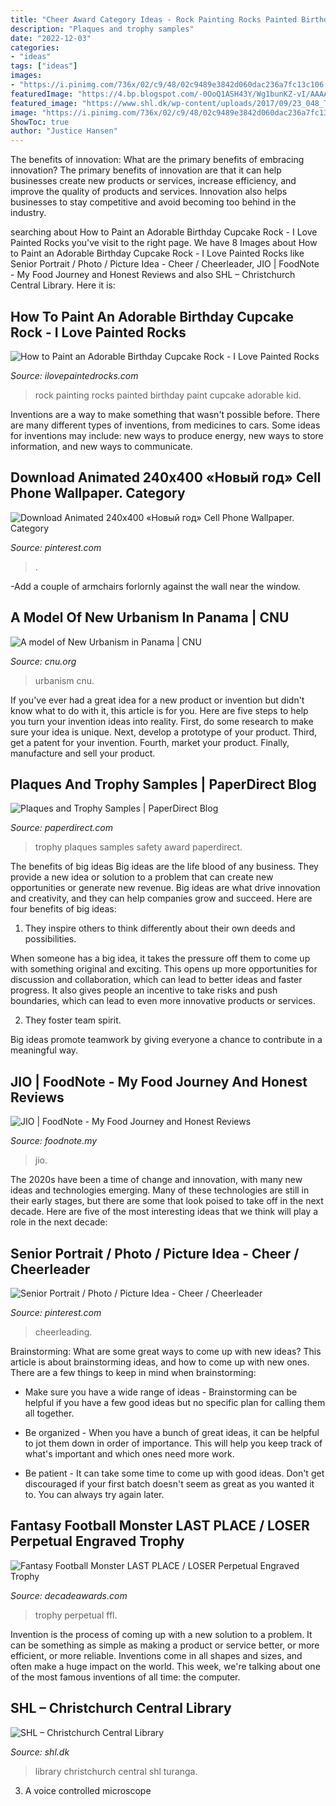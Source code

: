 ```yaml
---
title: "Cheer Award Category Ideas - Rock Painting Rocks Painted Birthday Paint Cupcake Adorable Kid"
description: "Plaques and trophy samples"
date: "2022-12-03"
categories:
- "ideas"
tags: ["ideas"]
images:
- "https://i.pinimg.com/736x/02/c9/48/02c9489e3842d060dac236a7fc13c106.jpg"
featuredImage: "https://4.bp.blogspot.com/-0OoQ1ASH43Y/Wg1bunKZ-vI/AAAAAAABbVI/4o8aKScru_43fjdmxeks7Qg9wwEvkfPxACLcBGAs/s1600/ideas%2Bfor%2Bpainting%2Brocks%2B-%2Ba%2Brainbow%2Bbirthday%2Bcupcake%2Bwith%2Bsprinkles%2Band%2Ba%2Bribbon.jpg"
featured_image: "https://www.shl.dk/wp-content/uploads/2017/09/23_048_Turanga_003_H.jpg"
image: "https://i.pinimg.com/736x/02/c9/48/02c9489e3842d060dac236a7fc13c106.jpg"
ShowToc: true
author: "Justice Hansen"
---
```



The benefits of innovation: What are the primary benefits of embracing innovation?
The primary benefits of innovation are that it can help businesses create new products or services, increase efficiency, and improve the quality of products and services. Innovation also helps businesses to stay competitive and avoid becoming too behind in the industry.

	

		
searching about How to Paint an Adorable Birthday Cupcake Rock - I Love Painted Rocks you've visit to the right page. We have 8 Images about How to Paint an Adorable Birthday Cupcake Rock - I Love Painted Rocks like Senior Portrait / Photo / Picture Idea - Cheer / Cheerleader, JIO | FoodNote - My Food Journey and Honest Reviews and also SHL – Christchurch Central Library. Here it is:
		
    
## How To Paint An Adorable Birthday Cupcake Rock - I Love Painted Rocks

<img loading=lazy src="https://4.bp.blogspot.com/-0OoQ1ASH43Y/Wg1bunKZ-vI/AAAAAAABbVI/4o8aKScru_43fjdmxeks7Qg9wwEvkfPxACLcBGAs/s1600/ideas%2Bfor%2Bpainting%2Brocks%2B-%2Ba%2Brainbow%2Bbirthday%2Bcupcake%2Bwith%2Bsprinkles%2Band%2Ba%2Bribbon.jpg" onerror="this.onerror=null;this.src='https://tse4.mm.bing.net/th?id=OIP.cD9cYRRlVtqkM6eoU28BhwHaK1&amp;pid=15.1';" alt="How to Paint an Adorable Birthday Cupcake Rock - I Love Painted Rocks">

_Source: ilovepaintedrocks.com_

>rock painting rocks painted birthday paint cupcake adorable kid. 

	

Inventions are a way to make something that wasn't possible before. There are many different types of inventions, from medicines to cars. Some ideas for inventions may include: new ways to produce energy, new ways to store information, and new ways to communicate.

    
## Download Animated 240x400 «Новый год» Cell Phone Wallpaper. Category

<img loading=lazy src="https://i.pinimg.com/originals/3c/13/0a/3c130a590a0b74acdf95a2e8c1b35e68.gif" onerror="this.onerror=null;this.src='https://tse2.mm.bing.net/th?id=OIP.uWibuowcYlDI9SXks_HYggAAAA&amp;pid=15.1';" alt="Download Animated 240x400 «Новый год» Cell Phone Wallpaper. Category">

_Source: pinterest.com_

>. 

	

-Add a couple of armchairs forlornly against the wall near the window.

    
## A Model Of New Urbanism In Panama | CNU

<img loading=lazy src="https://www.cnu.org/sites/default/files/LaFontanaDistrict_District_2a.jpg" onerror="this.onerror=null;this.src='https://tse3.mm.bing.net/th?id=OIP.2Ei0lDAHoZybj1_N_kK3LQHaEy&amp;pid=15.1';" alt="A model of New Urbanism in Panama | CNU">

_Source: cnu.org_

>urbanism cnu. 

	

If you've ever had a great idea for a new product or invention but didn't know what to do with it, this article is for you. Here are five steps to help you turn your invention ideas into reality. First, do some research to make sure your idea is unique. Next, develop a prototype of your product. Third, get a patent for your invention. Fourth, market your product. Finally, manufacture and sell your product.

    
## Plaques And Trophy Samples | PaperDirect Blog

<img loading=lazy src="https://www.paperdirect.com/blog/media/Safety-Award.jpg" onerror="this.onerror=null;this.src='https://tse2.mm.bing.net/th?id=OIP.PchIQPDaKJFpHCXihMVVqwHaGc&amp;pid=15.1';" alt="Plaques and Trophy Samples | PaperDirect Blog">

_Source: paperdirect.com_

>trophy plaques samples safety award paperdirect. 

	

The benefits of big ideas
Big ideas are the life blood of any business. They provide a new idea or solution to a problem that can create new opportunities or generate new revenue. Big ideas are what drive innovation and creativity, and they can help companies grow and succeed. Here are four benefits of big ideas:
1. They inspire others to think differently about their own deeds and possibilities.

When someone has a big idea, it takes the pressure off them to come up with something original and exciting. This opens up more opportunities for discussion and collaboration, which can lead to better ideas and faster progress. It also gives people an incentive to take risks and push boundaries, which can lead to even more innovative products or services.

2. They foster team spirit.

Big ideas promote teamwork by giving everyone a chance to contribute in a meaningful way.

    
## JIO | FoodNote - My Food Journey And Honest Reviews

<img loading=lazy src="https://foodnote.my/storage/review/review-phpSg7g0N-20210228235658.jpg" onerror="this.onerror=null;this.src='https://tse2.mm.bing.net/th?id=OIP.VSRozSfv3WruoHb7x7WouAHaFj&amp;pid=15.1';" alt="JIO | FoodNote - My Food Journey and Honest Reviews">

_Source: foodnote.my_

>jio. 

	

The 2020s have been a time of change and innovation, with many new ideas and technologies emerging. Many of these technologies are still in their early stages, but there are some that look poised to take off in the next decade. Here are five of the most interesting ideas that we think will play a role in the next decade:

    
## Senior Portrait / Photo / Picture Idea - Cheer / Cheerleader

<img loading=lazy src="https://i.pinimg.com/736x/02/c9/48/02c9489e3842d060dac236a7fc13c106.jpg" onerror="this.onerror=null;this.src='https://tse1.mm.bing.net/th?id=OIP.H48RGmJ-YWXsQOZDsUCMeQHaKW&amp;pid=15.1';" alt="Senior Portrait / Photo / Picture Idea - Cheer / Cheerleader">

_Source: pinterest.com_

>cheerleading. 

	

Brainstorming: What are some great ways to come up with new ideas?
This article is about brainstorming ideas, and how to come up with new ones. There are a few things to keep in mind when brainstorming: 
- Make sure you have a wide range of ideas - Brainstorming can be helpful if you have a few good ideas but no specific plan for calling them all together. 

- Be organized - When you have a bunch of great ideas, it can be helpful to jot them down in order of importance. This will help you keep track of what's important and which ones need more work. 

- Be patient - It can take some time to come up with good ideas. Don't get discouraged if your first batch doesn't seem as great as you wanted it to. You can always try again later.

    
## Fantasy Football Monster LAST PLACE / LOSER Perpetual Engraved Trophy

<img loading=lazy src="https://cdn10.bigcommerce.com/s-aub1q7pn32/products/15974/images/36916/MR99310-Cherry-blank-front__21452.1606194276.850.1275.jpg?c=2" onerror="this.onerror=null;this.src='https://tse3.mm.bing.net/th?id=OIP.19rL4OzQ73zAOmEdZfMRtwHaMX&amp;pid=15.1';" alt="Fantasy Football Monster LAST PLACE / LOSER Perpetual Engraved Trophy">

_Source: decadeawards.com_

>trophy perpetual ffl. 

	

Invention is the process of coming up with a new solution to a problem. It can be something as simple as making a product or service better, or more efficient, or more reliable. Inventions come in all shapes and sizes, and often make a huge impact on the world. This week, we're talking about one of the most famous inventions of all time: the computer.

    
## SHL – Christchurch Central Library

<img loading=lazy src="https://www.shl.dk/wp-content/uploads/2017/09/23_048_Turanga_003_H.jpg" onerror="this.onerror=null;this.src='https://tse4.mm.bing.net/th?id=OIP.S7cTcXiFloafZWg6fX3bugHaGJ&amp;pid=15.1';" alt="SHL – Christchurch Central Library">

_Source: shl.dk_

>library christchurch central shl turanga. 

	

3. A voice controlled microscope


